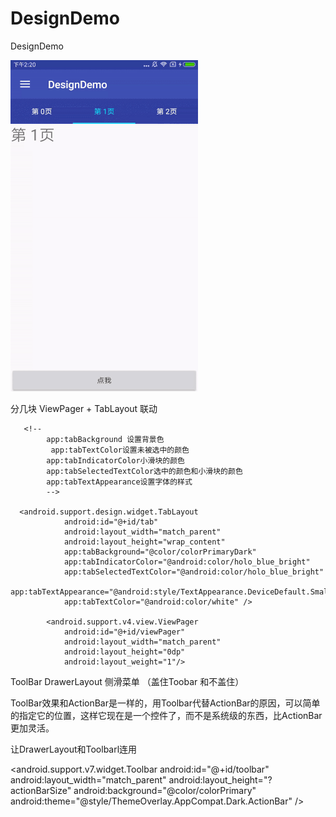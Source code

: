 # DesignDemo
DesignDemo

![功能效果](https://github.com/jingerlovexiaojie/DesignDemo/blob/master/app/src/main/res/drawable/design.gif)

分几块
ViewPager + TabLayout 联动

       <!--
            app:tabBackground 设置背景色
             app:tabTextColor设置未被选中的颜色
            app:tabIndicatorColor小滑块的颜色
            app:tabSelectedTextColor选中的颜色和小滑块的颜色
            app:tabTextAppearance设置字体的样式
            -->

      <android.support.design.widget.TabLayout
                android:id="@+id/tab"
                android:layout_width="match_parent"
                android:layout_height="wrap_content"
                app:tabBackground="@color/colorPrimaryDark"
                app:tabIndicatorColor="@android:color/holo_blue_bright"
                app:tabSelectedTextColor="@android:color/holo_blue_bright"
                app:tabTextAppearance="@android:style/TextAppearance.DeviceDefault.Small"
                app:tabTextColor="@android:color/white" />

            <android.support.v4.view.ViewPager
                android:id="@+id/viewPager"
                android:layout_width="match_parent"
                android:layout_height="0dp"
                android:layout_weight="1"/>
                
ToolBar
DrawerLayout 侧滑菜单 （盖住Toobar 和不盖住）

ToolBar效果和ActionBar是一样的，用Toolbar代替ActionBar的原因，可以简单的指定它的位置，这样它现在是一个控件了，而不是系统级的东西，比ActionBar更加灵活。

让DrawerLayout和Toolbarl连用

 <android.support.v7.widget.Toolbar
        android:id="@+id/toolbar"
        android:layout_width="match_parent"
        android:layout_height="?actionBarSize"
        android:background="@color/colorPrimary"
        android:theme="@style/ThemeOverlay.AppCompat.Dark.ActionBar" />

